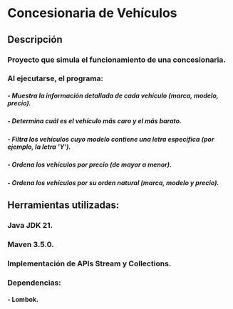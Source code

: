 # Concesionaria de Vehículos
## Descripción
### Proyecto que simula el funcionamiento de una concesionaria.
### Al ejecutarse,  el programa:
##### - Muestra la información detallada de cada vehículo (marca, modelo, precio).
##### - Determina cuál es el vehículo más caro y el más barato.
##### - Filtra los vehículos cuyo modelo contiene una letra específica (por ejemplo, la letra 'Y').
##### - Ordena los vehículos por precio (de mayor a menor).
##### - Ordena los vehículos por su orden natural (marca, modelo y precio).

## Herramientas utilizadas:
### Java JDK 21.
### Maven 3.5.0.
### Implementación de APIs Stream y Collections.
### Dependencias:
####    - Lombok.
